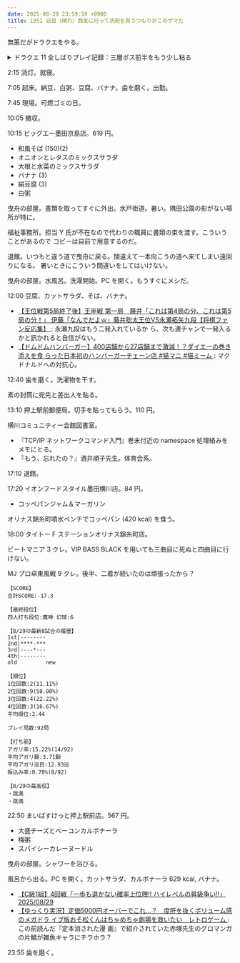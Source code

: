 ```yaml
---
date: 2025-08-29 23:59:59 +0900
title: 1951 日目（晴れ）西友に行って洗剤を買うつもりがこのザマだ
---
```


無策だがドラクエをやる。

<details><summary>ドラクエ 11 全しばりプレイ記録：三層ボス前半をもう少し粘る</summary>
<p>モンスデミーラのトゲ攻撃の対策が全然わからない。これが現状いちばんの問題。
ダメージはそこまで大きくないようだが、毒、マヒ、混乱を同時に食らう場合がある。
武器以外の装備品なし縛りだから、耐性を付けるための対策がキラキラポーンしか存在しない？</p>

<p>理由はわからないが、トゲがたまにミスになることがある。これを安定して再現したい。</p>

<p>だからどうしてもマダンテ速攻くらいしか方法がない。</p>

<p>セーブポイントが村にないので、ゾーンに入る作業や呪いでやり直すことのオーバヘッドも大きい。時間があっという間に経過する。</p>
</details>

2:15 消灯。就寝。

7:05 起床。納豆、白粥、豆腐、バナナ。歯を磨く。出勤。

7:45 現場。可燃ゴミの日。

10:05 撤収。

10:15 ビッグエー墨田京島店。619 円。

* 和風そば (150)(2)
* オニオンとレタスのミックスサラダ
* 大根と水菜のミックスサラダ
* バナナ (3)
* 絹豆腐 (3)
* 白粥

曳舟の部屋。書類を取ってすぐに外出。水戸街道。暑い。隅田公園の影がない場所が特に。

福祉事務所。担当 Y 氏が不在なので代わりの職員に書類の束を渡す。こういうことがあるので
コピーは自前で用意するのだ。

退館。いつもと違う道で曳舟に戻る。間違えて一本向こうの道へ来てしまい遠回りになる。
暑いときにこういう間違いをしてはいけない。

曳舟の部屋。水風呂。洗濯開始。PC を開く。もうすぐにメシだ。

12:00 豆腐、カットサラダ、そば、バナナ。

* [【王位戦第5局終了後】王座戦 第一局　藤井「これは第4局の分、これは第5局の分！」
  伊藤「なんでだよｗ」藤井聡太王位VS永瀬拓矢九段【将棋ファン反応集】
  ](https://www.youtube.com/watch?v=MSir1fl3x48): 永瀬九段はもう二発入れているか
  ら、次も連チャンで一発入るかと訊かれると自信がない。
* [【ドムドムハンバーガー】400店舗から27店舗まで激減！？ダイエーの巻き添えを食
  らった日本初のハンバーガーチェーン店 #猫マニ #猫ミーム
  ](https://www.youtube.com/watch?v=ZvOwtrsqpoI): マクドナルドへの対抗心。

12:40 歯を磨く。洗濯物を干す。

素の封筒に宛先と差出人を貼る。

13:10 押上駅前郵便局。切手を貼ってもらう。110 円。

横川コミュニティー会館図書室。

* 『TCP/IP ネットワークコマンド入門』巻末付近の namespace 処理絡みをメモにとる。
* 『もう、忘れたの？』酒井順子先生。体育会系。

17:10 退館。

17:20 イオンフードスタイル墨田横川店。84 円。

* コッペパンジャム＆マーガリン

オリナス錦糸町噴水ベンチでコッペパン (420 kcal) を食う。

18:00 タイトー F ステーションオリナス錦糸町店。

ビートマニア 3 クレ。VIP BASS BLACK を用いても三曲目に死ぬと四曲目に行けない。

MJ プロ卓東風戦 9 クレ。後半、二着が続いたのは頑張ったから？

```text
【SCORE】
合計SCORE:-17.3

【最終段位】
四人打ち段位:魔神 幻球:6

【8/29の最新8試合の履歴】
1st|--------
2nd|****-***
3rd|----*---
4th|--------
old         new

【順位】
1位回数:2(11.11%)
2位回数:9(50.00%)
3位回数:4(22.22%)
4位回数:3(16.67%)
平均順位:2.44

プレイ局数:92局

【打ち筋】
アガリ率:15.22%(14/92)
平均アガリ翻:3.71翻
平均アガリ巡目:12.93巡
振込み率:8.70%(8/92)

【8/29の最高役】
・跳満
・跳満
```

22:50 まいばすけっと押上駅前店。567 円。

* 大盛チーズとベーコンカルボナーラ
* 梅粥
* スパイシーカレーヌードル

曳舟の部屋。シャワーを浴びる。

風呂から出る。PC を開く。カットサラダ、カルボナーラ 629 kcal, バナナ。

* [【C級1組】4回戦「一歩も退かない確率上位陣!! ハイレベルの昇級争い!!」
  2025/08/29](https://www.youtube.com/watch?v=D8KI8nRfOiA)
* [【ゆっくり実況】定価5000円オーバーでこれ…？　度肝を抜くボリューム感のメガドラ
  イブ版おそ松くんはちゃめちゃ劇場を救いたい　レトロゲーム
  ](https://www.youtube.com/watch?v=1lKly44Skko): この前読んだ『定本消された漫
  画』で紹介されていた赤塚先生のグロマンガの片鱗が雑魚キャラにチラホラ？

23:55 歯を磨く。
